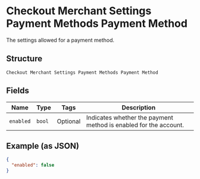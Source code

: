 
# Checkout Merchant Settings Payment Methods Payment Method

The settings allowed for a payment method.

## Structure

`Checkout Merchant Settings Payment Methods Payment Method`

## Fields

| Name | Type | Tags | Description |
|  --- | --- | --- | --- |
| `enabled` | `bool` | Optional | Indicates whether the payment method is enabled for the account. |

## Example (as JSON)

```json
{
  "enabled": false
}
```

